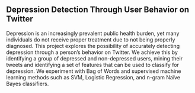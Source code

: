 ## Depression Detection Through User Behavior on Twitter

Depression is an increasingly prevalent public health burden, yet many individuals do not receive proper treatment due to not being properly diagnosed. This project explores the possibility of accurately detecting depression through a person’s behavior on Twitter. We achieve this by identifying a group of depressed and non-depressed users, mining their tweets and identifying a set of features that can be used to classify for depression. We experiment with Bag of Words and supervised machine learning methods such as SVM, Logistic Regression, and n-gram Naïve Bayes classifiers. 
